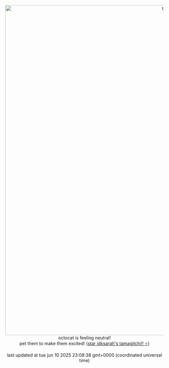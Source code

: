 <div align="center">
            <img style="width: 75em;" src="https://hc-cdn.hel1.your-objectstorage.com/s/v3/84c5779df6447a2f74ba16641f7bffe63616ef6d_neutral.gif" alt="tamagitchi" /><br>
            octocat is feeling neutral!<br>
            pet them to make them excited! (<a href="https://github.com/idksarah/tamagitchi">star idksarah's tamagitchi!! ⭐</a>)
            <p>last updated at tue jun 10 2025 23:08:38 gmt+0000 (coordinated universal time)</p>
        </div>